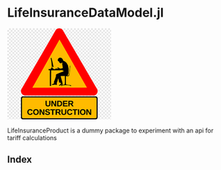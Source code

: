 # LifeInsuranceDataModel.jl
![Beware, Work In Progress](assets/wip.png)

LifeInsuranceProduct is a dummy package to experiment with an api for tariff calculations

## Index

```@index
```
